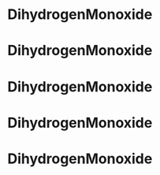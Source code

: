 # DihydrogenMonoxide
# DihydrogenMonoxide
# DihydrogenMonoxide
# DihydrogenMonoxide
# DihydrogenMonoxide
